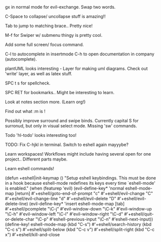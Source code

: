 gx in normal mode for evil-exchange. Swap two words.

C-Space to collapse/ uncollapse stuff is amazing!!

Tab to jump to matching brace.. Pretty nice!

M-f for Swiper w/ submenu thingy is pretty cool.

Add some full screen/ focus command.

C-l to autocomplete in insertmode
C-h to open documentation in company (autocomplete).

plantUML looks interesting - Layer for making uml diagrams.
Check out 'write' layer, as well as latex stuff.

SPC t s for spellcheck.

SPC RET for bookmarks.. Might be interesting to learn.

Look at notes section more. (Learn org!)

Find out what :m is !

Possibly improve surround and swipe binds. Currently capital S for surronud, but
only in visual select mode. Missing 'sw' commands.

Todo 'hl-todo' looks interesting too!

TODO: Fix C-hjkl in terminal. Switch to eshell again mayyybe?

Learn workspaces! Workflows might include having several open for one project..
Different parts maybe.


Learn eshell commands!

  (defun +eshell|init-keymap ()
    "Setup eshell keybindings. This must be done in a hook because eshell-mode
redefines its keys every time `eshell-mode' is enabled."
    (when (featurep 'evil)
      (evil-define-key* 'normal eshell-mode-map
        [return]   #'+eshell/goto-end-of-prompt
        "c"        #'+eshell/evil-change
        "C"        #'+eshell/evil-change-line
        "d"        #'+eshell/evil-delete
        "D"        #'+eshell/evil-delete-line)
      (evil-define-key* 'insert eshell-mode-map
        [tab]      #'+eshell/pcomplete
        "\C-j"     #'evil-window-down
        "\C-k"     #'evil-window-up
        "\C-h"     #'evil-window-left
        "\C-l"     #'evil-window-right
        "\C-d"     #'+eshell/quit-or-delete-char
        "\C-p"     #'eshell-previous-input
        "\C-n"     #'eshell-next-input))
    (define-key! eshell-mode-map
      (kbd "C-s")   #'+eshell/search-history
      (kbd "C-c s") #'+eshell/split-below
      (kbd "C-c v") #'+eshell/split-right
      (kbd "C-c x") #'+eshell/kill-and-close
